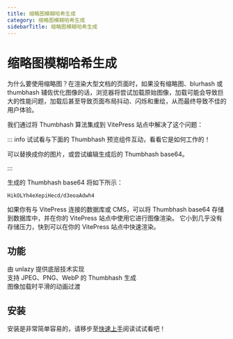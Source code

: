 ```yaml
---
title: 缩略图模糊哈希生成
category: 缩略图模糊哈希生成
sidebarTitle: 缩略图模糊哈希生成
---
```


<script setup>
import packageJSON from '~/packages/vitepress-plugin-thumbnail-hash/package.json'
</script>

# 缩略图模糊哈希生成 <Badge type="tip" :text="`v${packageJSON.version}`" />

为什么要使用缩略图？在渲染大型文档的页面时，如果没有缩略图、blurhash 或 thumbhash 辅佐优化图像的话，浏览器将尝试加载原始图像，加载可能会导致巨大的性能问题，加载后甚至导致页面布局抖动、闪烁和重绘，从而最终导致不佳的用户体验。

我们通过将 Thumbhash 算法集成到 VitePress 站点中解决了这个问题：

::: info 试试看与下面的 Thumbhash 预览组件互动，看看它是如何工作的！

可以替换成你的图片，或尝试编辑生成后的 Thumbhash base64。

:::

<ThumbhashPreview
  thumbhash-text="选择图片以生成 Thumbhash"
  apply-thumbhash-text="应用生成的 Thumbhash"
  click-to-upload-text="点击上传图片"
  copy-to-clipboard-text="复制到剪贴板"
  clear-input-thumbhash-text="清空已输入的 Thumbhash"
  input-thumbhash-placeholder="输入 base64 编码的 Thumbhash..."
  preview-thumbhash-text="输入 Thumbhash 以预览"
  demo-image-url="/thumbhash-test-image.jpg"
/>

生成的 Thumbhash base64 将如下所示：

```plaintext
HikOLYh4eXepiHecd/d3eoaAdwh4
```

如果你有与 VitePress 连接的数据库或 CMS，可以将 Thumbhash base64 存储到数据库中，并在你的 VitePress 站点中使用它进行图像渲染。
它小到几乎没有存储压力，快到可以在你的 VitePress 站点中快速渲染。

## 功能

<div grid="~ cols-[auto_1fr] gap-1" items-start my-1>
  <div h=[1rem]><div i-icon-park-outline:check-one text="green-600" /></div>
  <span>由 unlazy 提供底层技术实现</span>
  <div h=[1rem]><div i-icon-park-outline:check-one text="green-600" /></div>
  <span>支持 JPEG、PNG、WebP 的 Thumbhash 生成</span>
  <div h=[1rem]><div i-icon-park-outline:check-one text="green-600" /></div>
  <span>图像加载时平滑的动画过渡</span>
</div>

## 安装

安装是非常简单容易的，请移步至[快速上手](./getting-started)阅读试试看吧！
